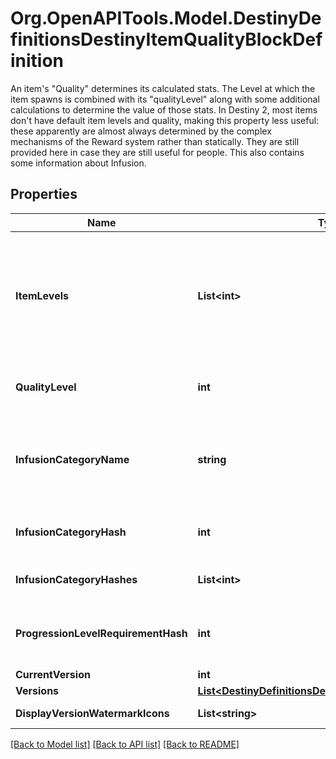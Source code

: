 # Org.OpenAPITools.Model.DestinyDefinitionsDestinyItemQualityBlockDefinition
An item's \"Quality\" determines its calculated stats. The Level at which the item spawns is combined with its \"qualityLevel\" along with some additional calculations to determine the value of those stats.  In Destiny 2, most items don't have default item levels and quality, making this property less useful: these apparently are almost always determined by the complex mechanisms of the Reward system rather than statically. They are still provided here in case they are still useful for people. This also contains some information about Infusion.

## Properties

Name | Type | Description | Notes
------------ | ------------- | ------------- | -------------
**ItemLevels** | **List&lt;int&gt;** | The \&quot;base\&quot; defined level of an item. This is a list because, in theory, each Expansion could define its own base level for an item.  In practice, not only was that never done in Destiny 1, but now this isn&#39;t even populated at all. When it&#39;s not populated, the level at which it spawns has to be inferred by Reward information, of which BNet receives an imperfect view and will only be reliable on instanced data as a result. | [optional] 
**QualityLevel** | **int** | qualityLevel is used in combination with the item&#39;s level to calculate stats like Attack and Defense. It plays a role in that calculation, but not nearly as large as itemLevel does. | [optional] 
**InfusionCategoryName** | **string** | The string identifier for this item&#39;s \&quot;infusability\&quot;, if any.   Items that match the same infusionCategoryName are allowed to infuse with each other.  DEPRECATED: Items can now have multiple infusion categories. Please use infusionCategoryHashes instead. | [optional] 
**InfusionCategoryHash** | **int** | The hash identifier for the infusion. It does not map to a Definition entity.  DEPRECATED: Items can now have multiple infusion categories. Please use infusionCategoryHashes instead. | [optional] 
**InfusionCategoryHashes** | **List&lt;int&gt;** | If any one of these hashes matches any value in another item&#39;s infusionCategoryHashes, the two can infuse with each other. | [optional] 
**ProgressionLevelRequirementHash** | **int** | An item can refer to pre-set level requirements. They are defined in DestinyProgressionLevelRequirementDefinition, and you can use this hash to find the appropriate definition. | [optional] 
**CurrentVersion** | **int** | The latest version available for this item. | [optional] 
**Versions** | [**List&lt;DestinyDefinitionsDestinyItemVersionDefinition&gt;**](DestinyDefinitionsDestinyItemVersionDefinition.md) | The list of versions available for this item. | [optional] 
**DisplayVersionWatermarkIcons** | **List&lt;string&gt;** | Icon overlays to denote the item version and power cap status. | [optional] 

[[Back to Model list]](../README.md#documentation-for-models) [[Back to API list]](../README.md#documentation-for-api-endpoints) [[Back to README]](../README.md)

